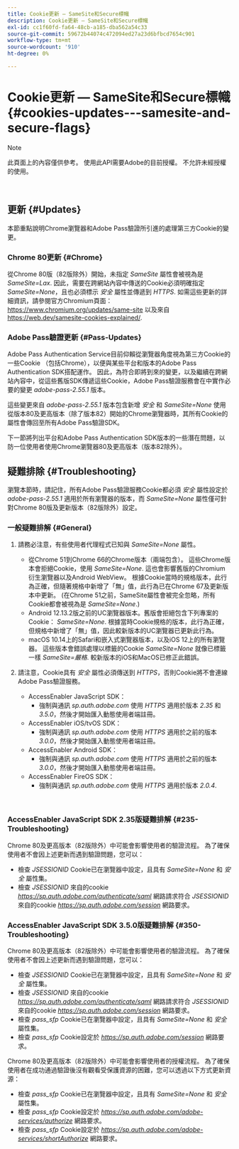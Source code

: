 ```yaml
---
title: Cookie更新 — SameSite和Secure標幟
description: Cookie更新 — SameSite和Secure標幟
exl-id: cc1f60fd-fa64-48cb-a185-dba562a54c33
source-git-commit: 59672b44074c472094ed27a23d6bfbcd7654c901
workflow-type: tm+mt
source-wordcount: '910'
ht-degree: 0%

---
```


# Cookie更新 — SameSite和Secure標幟 {#cookies-updates---samesite-and-secure-flags}

>[!NOTE]
>
>此頁面上的內容僅供參考。 使用此API需要Adobe的目前授權。 不允許未經授權的使用。

</br>


## 更新 {#Updates}

本節重點說明Chrome瀏覽器和Adobe Pass驗證所引進的處理第三方Cookie的變更。



### Chrome 80更新 {#Chrome}

從Chrome 80版（82版除外）開始，未指定 *SameSite* 屬性會被視為是 *SameSite=Lax*. 因此，需要在跨網站內容中傳送的Cookie必須明確指定 *SameSite=None*，且也必須標示 *安全* 屬性並傳遞到 *HTTPS*. 如需這些更新的詳細資訊，請參閱官方Chromium頁面： <https://www.chromium.org/updates/same-site> 以及來自 <https://web.dev/samesite-cookies-explained/>.


### Adobe Pass驗證更新 {#Pass-Updates}

Adobe Pass Authentication Service目前仰賴從瀏覽器角度視為第三方Cookie的一些Cookie （包括Chrome），以便與某些平台和版本的Adobe Pass Authentication SDK搭配運作。 因此，為符合即將到來的變更，以及繼續在跨網站內容中，從這些舊版SDK傳遞這些Cookie，Adobe Pass驗證服務會在中實作必要的變更 *adobe-pass-2.55.1* 版本。

這些變更來自 *adobe-pass-2.55.1* 版本包含新增 *安全* 和 *SameSite=None* 使用從版本80及更高版本（除了版本82）開始的Chrome瀏覽器時，其所有Cookie的屬性會傳回至所有Adobe Pass驗證SDK。

下一節將列出平台和Adobe Pass Authentication SDK版本的一些潛在問題，以防一位使用者使用Chrome瀏覽器80及更高版本（版本82除外）。

## 疑難排除 {#Troubleshooting}

瀏覽本節時，請記住，所有Adobe Pass驗證服務Cookie都必須 *安全* 屬性設定於 *adobe-pass-2.55.1* 適用於所有瀏覽器的版本，而 *SameSite=None* 屬性僅可針對Chrome 80版及更新版本（82版除外）設定。


### 一般疑難排解 {#General}

1. 請務必注意，有些使用者代理程式已知與 *SameSite=None* 屬性。

   - 從Chrome 51到Chrome 66的Chrome版本（兩端包含）。 這些Chrome版本會拒絕Cookie，使用 *SameSite=None*. 這也會影響舊版的Chromium衍生瀏覽器以及Android WebView。 根據Cookie當時的規格版本，此行為正確，但隨著規格中新增了「無」值，此行為已在Chrome 67及更新版本中更新。 (在Chrome 51之前，SameSite屬性會被完全忽略，所有Cookie都會被視為是 *SameSite=None*.)
   - Android 12.13.2版之前的UC瀏覽器版本。舊版會拒絕包含下列專案的Cookie： *SameSite=None*. 根據當時Cookie規格的版本，此行為正確，但規格中新增了「無」值，因此較新版本的UC瀏覽器已更新此行為。
   - macOS 10.14上的Safari和嵌入式瀏覽器版本，以及iOS 12上的所有瀏覽器。 這些版本會錯誤處理以標籤的Cookie *SameSite=None* 就像已標籤一樣 *SameSite=嚴格*. 較新版本的iOS和MacOS已修正此錯誤。


1. 請注意，Cookie具有 *安全* 屬性必須傳送到 *HTTPS*，否則Cookie將不會連線Adobe Pass驗證服務。

   - AccessEnabler JavaScript SDK：
      - 強制與通訊 *sp.auth.adobe.com* 使用 *HTTPS* 適用於版本 *2.35* 和 *3.5.0*，然後才開始匯入動態使用者端註冊。
   - AccessEnabler iOS/tvOS SDK：
      - 強制與通訊 *sp.auth.adobe.com* 使用 *HTTPS* 適用於之前的版本 *3.0.0*，然後才開始匯入動態使用者端註冊。
   - AccessEnabler Android SDK：
      - 強制與通訊 *sp.auth.adobe.com* 使用 *HTTPS* 適用於之前的版本 *3.0.0*，然後才開始匯入動態使用者端註冊。
   - AccessEnabler FireOS SDK：
      - 強制與通訊 *sp.auth.adobe.com* 使用 *HTTPS* 適用於版本 *2.0.4*.

</br>

### AccessEnabler JavaScript SDK 2.35版疑難排解 {#235-Troubleshooting}

Chrome 80及更高版本（82版除外）中可能會影響使用者的驗證流程。 為了確保使用者不會因上述更新而遇到驗證問題，您可以：

- 檢查 *JSESSIONID* Cookie已在瀏覽器中設定，且具有 *SameSite=None* 和 *安全* 屬性集。
- 檢查 *JSESSIONID* 來自的cookie *https://sp.auth.adobe.com/authenticate/saml* 網路請求符合 *JSESSIONID* 來自的cookie *https://sp.auth.adobe.com/session* 網路要求。


### AccessEnabler JavaScript SDK 3.5.0版疑難排解 {#350-Troubleshooting}

Chrome 80及更高版本（82版除外）中可能會影響使用者的驗證流程。 為了確保使用者不會因上述更新而遇到驗證問題，您可以：

- 檢查 *JSESSIONID* Cookie已在瀏覽器中設定，且具有 *SameSite=None* 和 *安全* 屬性集。
- 檢查 *JSESSIONID* 來自的cookie *https://sp.auth.adobe.com/authenticate/saml* 網路請求符合 *JSESSIONID* 來自的cookie *https://sp.auth.adobe.com/session* 網路要求。
- 檢查 *pass\_sfp* Cookie已在瀏覽器中設定，且具有 *SameSite=None* 和 *安全* 屬性集。
- 檢查 *pass\_sfp* Cookie設定於 *https://sp.auth.adobe.com/session* 網路要求。


Chrome 80及更高版本（82版除外）中可能會影響使用者的授權流程。 為了確保使用者在成功通過驗證後沒有觀看受保護資源的困難，您可以透過以下方式更新資源：

- 檢查 *pass\_sfp* Cookie已在瀏覽器中設定，且具有 *SameSite=None* 和 *安全* 屬性集。
- 檢查 *pass\_sfp* Cookie設定於 *https://sp.auth.adobe.com/adobe-services/authorize* 網路要求。
- 檢查 *pass\_sfp* Cookie設定於 *https://sp.auth.adobe.com/adobe-services/shortAuthorize* 網路要求。
